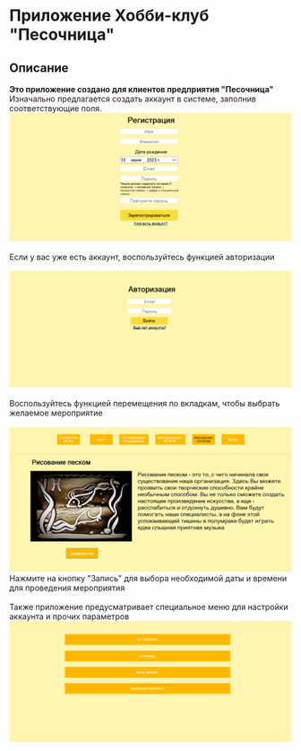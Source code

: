 # Приложение Хобби-клуб "Песочница"
## Описание
**Это приложение создано для клиентов предприятия "Песочница"**
<br>
Изначально предлагается создать аккаунт в системе, заполнив соответствующие поля.
<br>
![Это приложение создано для клиентов предприятия "Песочница"](https://github.com/Lord-Veliar/Sandbox/blob/master/Sandbox-Club/Resources/reg.PNG)
<br>
<br>
Если у вас уже есть аккаунт, воспользуйтесь функцией авторизации
<br>
<br>
![Это приложение создано для клиентов предприятия "Песочница"](https://github.com/Lord-Veliar/Sandbox/blob/master/Sandbox-Club/Resources/Avt.PNG)
<br>
<br>
Воспользуйтесь функцией перемещения по вкладкам, чтобы выбрать желаемое мероприятие
<br>
<br>
![Это приложение создано для клиентов предприятия "Песочница"](https://github.com/Lord-Veliar/Sandbox/blob/master/Sandbox-Club/Resources/ris.PNG)
<br> 
Нажмите на кнопку "Запись" для выбора необходимой даты и времени для проведения мероприятия
<br>
<br>
Также приложение предусматривает специальное меню для настройки аккаунта и прочих параметров
<br>
![Это приложение создано для клиентов предприятия "Песочница"](https://github.com/Lord-Veliar/Sandbox/blob/master/Sandbox-Club/Resources/menu.PNG)
